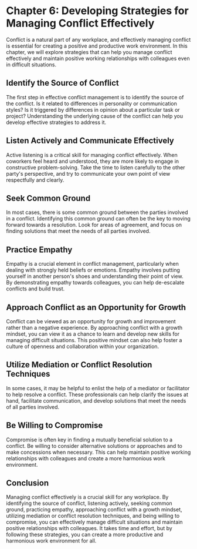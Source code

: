 Chapter 6: Developing Strategies for Managing Conflict Effectively
==================================================================

Conflict is a natural part of any workplace, and effectively managing conflict is essential for creating a positive and productive work environment. In this chapter, we will explore strategies that can help you manage conflict effectively and maintain positive working relationships with colleagues even in difficult situations.

Identify the Source of Conflict
-------------------------------

The first step in effective conflict management is to identify the source of the conflict. Is it related to differences in personality or communication styles? Is it triggered by differences in opinion about a particular task or project? Understanding the underlying cause of the conflict can help you develop effective strategies to address it.

Listen Actively and Communicate Effectively
-------------------------------------------

Active listening is a critical skill for managing conflict effectively. When coworkers feel heard and understood, they are more likely to engage in constructive problem-solving. Take the time to listen carefully to the other party's perspective, and try to communicate your own point of view respectfully and clearly.

Seek Common Ground
------------------

In most cases, there is some common ground between the parties involved in a conflict. Identifying this common ground can often be the key to moving forward towards a resolution. Look for areas of agreement, and focus on finding solutions that meet the needs of all parties involved.

Practice Empathy
----------------

Empathy is a crucial element in conflict management, particularly when dealing with strongly held beliefs or emotions. Empathy involves putting yourself in another person's shoes and understanding their point of view. By demonstrating empathy towards colleagues, you can help de-escalate conflicts and build trust.

Approach Conflict as an Opportunity for Growth
----------------------------------------------

Conflict can be viewed as an opportunity for growth and improvement rather than a negative experience. By approaching conflict with a growth mindset, you can view it as a chance to learn and develop new skills for managing difficult situations. This positive mindset can also help foster a culture of openness and collaboration within your organization.

Utilize Mediation or Conflict Resolution Techniques
---------------------------------------------------

In some cases, it may be helpful to enlist the help of a mediator or facilitator to help resolve a conflict. These professionals can help clarify the issues at hand, facilitate communication, and develop solutions that meet the needs of all parties involved.

Be Willing to Compromise
------------------------

Compromise is often key in finding a mutually beneficial solution to a conflict. Be willing to consider alternative solutions or approaches and to make concessions when necessary. This can help maintain positive working relationships with colleagues and create a more harmonious work environment.

Conclusion
----------

Managing conflict effectively is a crucial skill for any workplace. By identifying the source of conflict, listening actively, seeking common ground, practicing empathy, approaching conflict with a growth mindset, utilizing mediation or conflict resolution techniques, and being willing to compromise, you can effectively manage difficult situations and maintain positive relationships with colleagues. It takes time and effort, but by following these strategies, you can create a more productive and harmonious work environment for all.
